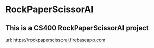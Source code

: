 # RockPaperScissorAI

## This is a CS400 RockPaperScissorAI project
url: https://rockpaperscissorai.firebaseapp.com

